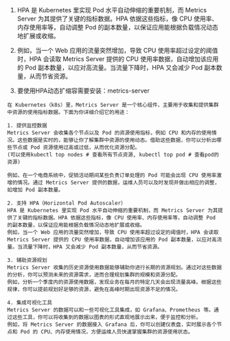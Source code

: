 1. HPA 是 Kubernetes 里实现 Pod 水平自动伸缩的重要机制，而 Metrics Server 为其提供了关键的指标数据。HPA 依据这些指标，像 CPU 使用率、内存使用率等，自动调整 Pod 的副本数量，以保证应用能根据负载情况动态地扩展或收缩。

2. 例如，当一个 Web 应用的流量突然增加，导致 CPU 使用率超过设定的阈值时，HPA 会读取 Metrics Server 提供的 CPU 使用率数据，自动增加该应用的 Pod 副本数量，以应对高流量。当流量下降时，HPA 又会减少 Pod 副本数量，从而节省资源。


3. 要使用HPA动态扩缩容需要安装：metrics-server
```
在 Kubernetes（k8s）里，Metrics Server 是一个核心组件，主要用于收集和提供集群中资源的使用指标数据。下面为你详细介绍它的用途：

1. 提供监控数据
Metrics Server 会收集各个节点以及 Pod 的资源使用指标，例如 CPU 和内存的使用情况。这些数据是实时的，能够让你了解集群中资源的使用动态。借助这些数据，你可以分析出哪些节点或 Pod 资源使用过高或过低，从而优化资源分配。
(可以使用kubectl top nodes # 查看所有节点资源, kubectl top pod # 查看pod的资源)

例如，在一个电商系统中，促销活动期间某些负责订单处理的 Pod 可能会出现 CPU 使用率激增的情况。通过 Metrics Server 提供的数据，运维人员可以及时发现并做出相应的调整，如增加 Pod 副本数量。

2. 支持 HPA（Horizontal Pod Autoscaler）
HPA 是 Kubernetes 里实现 Pod 水平自动伸缩的重要机制，而 Metrics Server 为其提供了关键的指标数据。HPA 依据这些指标，像 CPU 使用率、内存使用率等，自动调整 Pod 的副本数量，以保证应用能根据负载情况动态地扩展或收缩。
例如，当一个 Web 应用的流量突然增加，导致 CPU 使用率超过设定的阈值时，HPA 会读取 Metrics Server 提供的 CPU 使用率数据，自动增加该应用的 Pod 副本数量，以应对高流量。当流量下降时，HPA 又会减少 Pod 副本数量，从而节省资源。

3. 辅助资源规划
Metrics Server 收集的历史资源使用数据能够辅助你进行长期的资源规划。通过对这些数据的分析，你可以预测未来的资源需求，进而合理规划集群的规模和资源分配。
例如，分析一个季度内的资源使用数据，发现业务在每月的特定几天会出现流量高峰。根据这些规律，你可以提前规划好足够的资源，避免在高峰时期出现资源不足的情况。

4. 集成可视化工具
Metrics Server 的数据可以和一些可视化工具集成，如 Grafana、Prometheus 等。通过这些工具，你可以将收集到的数据以图表的形式直观地展示出来，便于监控和分析。
例如，将 Metrics Server 的数据接入 Grafana 后，你可以创建仪表盘，实时展示各个节点和 Pod 的 CPU、内存使用情况，方便运维人员快速掌握集群的资源使用状态。
```